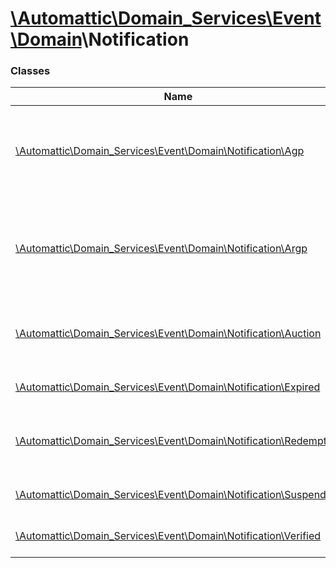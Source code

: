 # [\Automattic](../namespaces/automattic.md)[\Domain_Services](../namespaces/automattic-domain-services.md)[\Event](../namespaces/automattic-domain-services-event.md)[\Domain](../namespaces/automattic-domain-services-event-domain.md)\Notification

### Classes

| Name | Summary |
|------|---------|
| [\Automattic\Domain_Services\Event\Domain\Notification\Agp](../classes/Automattic-Domain-Services-Event-Domain-Notification-Agp.md) | Domain entered the Add Grace Period (AGP) event |
| [\Automattic\Domain_Services\Event\Domain\Notification\Argp](../classes/Automattic-Domain-Services-Event-Domain-Notification-Argp.md) | Domain entered the Auto-Renew Grace Period (ARGP) event |
| [\Automattic\Domain_Services\Event\Domain\Notification\Auction](../classes/Automattic-Domain-Services-Event-Domain-Notification-Auction.md) | Domain entered auction phase event |
| [\Automattic\Domain_Services\Event\Domain\Notification\Expired](../classes/Automattic-Domain-Services-Event-Domain-Notification-Expired.md) | Domain expired event |
| [\Automattic\Domain_Services\Event\Domain\Notification\Redemption](../classes/Automattic-Domain-Services-Event-Domain-Notification-Redemption.md) | Domain entered redemption period event |
| [\Automattic\Domain_Services\Event\Domain\Notification\Suspended](../classes/Automattic-Domain-Services-Event-Domain-Notification-Suspended.md) | Domain suspended event |
| [\Automattic\Domain_Services\Event\Domain\Notification\Verified](../classes/Automattic-Domain-Services-Event-Domain-Notification-Verified.md) | Domain verified event |
